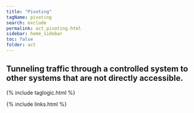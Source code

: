 ```yaml
---
title: "Pivoting"
tagName: pivoting
search: exclude
permalink: act_pivoting.html
sidebar: home_sidebar
toc: false
folder: act
---
```


## Tunneling traffic through a controlled system to other systems that are not directly accessible.


{% include taglogic.html %}

{% include links.html %}
